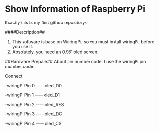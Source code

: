 # Show Information of Raspberry Pi #
Exactly this is my first github repository~

####Description##
1. This software is base on WriringPi, so you must install wiringPi, before you use it.
2. Absolutely, you need an 0.96' oled screen.

##Hardware Prepare##
About pin number code: I use the wiringPi pin mumber code. 

Connect:

-wiringPi Pin 0  ----  oled_D0 

-wiringPi Pin 1  ----  oled_D1 

-wiringPi Pin 2  ----  oled_RES 

-wiringPi Pin 3  ----  oled_DC 

-wiringPi Pin 4  ----  oled_CS




